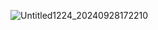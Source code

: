 ![Untitled1224_20240928172210](https://github.com/user-attachments/assets/90542c49-d655-4877-8fc9-2f8f1e01987f)
